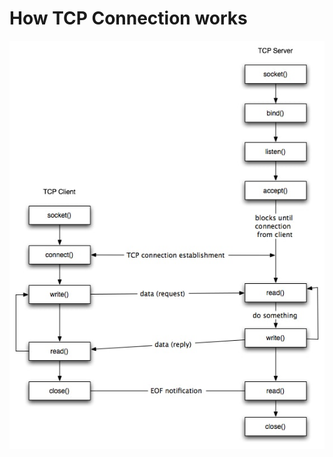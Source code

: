 # How TCP Connection works

![alt text](https://github.com/Mr-S-Mirzoev/TechnoSphere/blob/task3-develop/Dependencies/tcp-connection.jpg)
